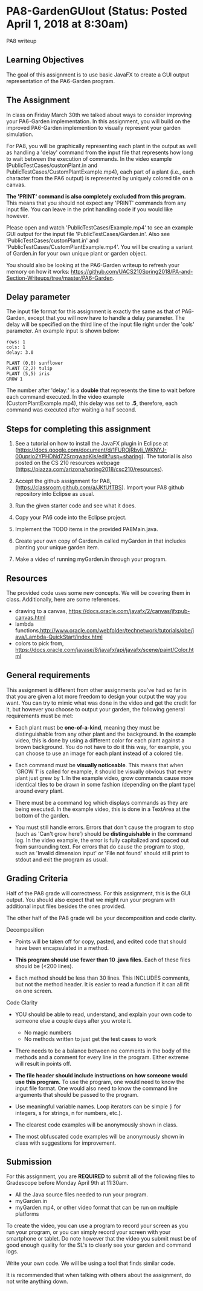 # PA8-GardenGUIout (Status: Posted April 1, 2018 at 8:30am)
PA8 writeup

## Learning Objectives

The goal of this assignment is to use basic JavaFX to create
a GUI output representation of the PA6-Garden program.

## The Assignment

In class on Friday March 30th we talked about ways to consider improving 
your PA6-Garden implementation.  In this assignment, you will build on the
improved PA6-Garden implemention to visually represent your garden
simulation.

For PA8, you will be graphically representing each plant in 
the output as well as handling a 'delay' command from the input file that 
represents how long to wait between the execution of commands. 
In the video example (PublicTestCases/custonPlant.in and 
PublicTestCases/CustomPlantExample.mp4), 
each part of a plant (i.e., each character from the PA6 output) is represented 
by uniquely colored tile on a canvas.

**The 'PRINT' command is also completely excluded from this program.** 
This means that you should not expect any 'PRINT' commands from any input file.
You can leave in the print handling code if you would like however.

Please open and watch 'PublicTestCases/Example.mp4' to see an example GUI 
output for the input file 'PublicTestCases/Garden.in'.  Also see
'PublicTestCases/custonPlant.in' and 'PublicTestCases/CustomPlantExample.mp4'.
You will be creating a variant of Garden.in for your own unique plant or garden object.

You should also be looking at the PA6-Garden writeup to refresh your memory on 
how it works: https://github.com/UACS210Spring2018/PA-and-Section-Writeups/tree/master/PA6-Garden.

## Delay parameter

The input file format for this assignment is exactly the same as that of PA6-Garden, 
except that you will now have to handle a delay parameter.
The delay will be specified on the third line of the input file 
right under the 'cols' parameter. An example input is shown below:

```
rows: 1
cols: 1
delay: 3.0

PLANT (0,0) sunflower
PLANT (2,2) tulip
PLANT (5,5) iris
GROW 1
```

The number after 'delay:' is a **double** that represents the time to wait 
before each command executed. In the video example (CustomPlantExample.mp4),
this delay was set to **.5**, therefore, each command was executed after waiting a half second.

## Steps for completing this assignment

 1. See a tutorial on how to install the JavaFX plugin in Eclipse at
    (https://docs.google.com/document/d/1FUROjRbvIi_WKNYJ-00uprIo2YPHDNd72SrqgwaqKis/edit?usp=sharing).
    The tutorial is also posted on the CS 210 resources webpage 
    (https://piazza.com/arizona/spring2018/csc210/resources).

 2. Accept the github assignment for PA8, (https://classroom.github.com/a/JKfUfTBS).
    Import your PA8 github repository into Eclipse as usual.
 
 3. Run the given starter code and see what it does.
 
 4. Copy your PA6 code into the Eclipse project.
 
 5. Implement the TODO items in the provided PA8Main.java.
 
 6. Create your own copy of Garden.in called myGarden.in that includes
    planting your unique garden item.
    
 7. Make a video of running myGarden.in through your program.


## Resources

The provided code uses some new concepts.  We will be covering them in class.
Additionally, here are some references.

  * drawing to a canvas, https://docs.oracle.com/javafx/2/canvas/jfxpub-canvas.html
  * lambda functions,http://www.oracle.com/webfolder/technetwork/tutorials/obe/java/Lambda-QuickStart/index.html
  * colors to pick from, https://docs.oracle.com/javase/8/javafx/api/javafx/scene/paint/Color.html


## General requirements

This assignment is different from other assignments you've had so far 
in that you are given a lot more freedom to design your output the way 
you want. You can try to mimic what was done in the video and get the 
credit for it, but however you choose to output your garden, the following 
general requirements must be met:

* Each plant must be **one-of-a-kind**, meaning they must be distinguishable 
  from any other plant and the background. In the example video, this is 
  done by using a different color for each plant against a brown background. 
  You do not have to do it this way, for example, you can choose to use an 
  image for each plant instead of a colored tile.

* Each command must be **visually noticeable**. This means that when 
  'GROW 1' is called for example, it should be visually obvious that every 
  plant just grew by 1. In the example video, grow commands cause more identical 
  tiles to be drawn in some fashion (depending on the plant type) around every plant.

* There must be a command log which displays commands as they are being executed. 
  In the example video, this is done in a TextArea at the bottom of the garden.

* You must still handle errors. Errors that don't cause the program to stop 
  (such as 'Can't grow here') should be **distinguishable** in the command log. 
  In the video example, the error is fully capitalized and spaced out from surrounding text.
  For errors that do cause the program to stop, such as 'Invalid dimension input' or 
  'File not found' should still print to stdout and exit the program as usual.


## Grading Criteria

Half of the PA8 grade will correctness.  For this assignment, this is the GUI output.
You should also expect that we might run your program with additional input files 
besides the ones provided.

The other half of the PA8 grade will be your decomposition and code clarity.

Decomposition

* Points will be taken off for copy, pasted, and edited code that
  should have been encapsulated in a method.

* **This program should use fewer than 10 .java files.**
  Each of these files should be (<200 lines).

* Each method should be less than 30 lines.  This INCLUDES
  comments, but not the method header.  It is easier to read a 
  function if it can all fit on one screen.
  
Code Clarity
* YOU should be able to read, understand, and explain your own code
  to someone else a couple days after you wrote it.
  * No magic numbers
  * No methods written to just get the test cases to work

* There needs to be a balance between no comments in the body of the
  methods and a comment for every line in the program.  Either extreme
  will result in points off.

* **The file header should include instructions on how someone would
  use this program.**  To use the program, one would need to know the
  input file format.  One would also need to know the command line arguments
  that should be passed to the program.

* Use meaningful variable names.  Loop iterators can
  be simple (i for integers, s for strings, n for numbers, etc.).

* The clearest code examples will be anonymously shown in class.

* The most obfuscated code examples will be anonymously shown in class
  with suggestions for improvement.
  
## Submission

For this assignment, you are **REQUIRED** to submit all of the following files
to Gradescope before Monday April 9th at 11:30am. 
  * All the Java source files needed to run your program.
  * myGarden.in
  * myGarden.mp4, or other video format that can be run on multiple platforms
  
To create the video, you can use a program to record your screen as you run 
your program, or you can simply record your screen with your smartphone or tablet. 
Do note however that the video you submit must be of good enough quality for 
the SL's to clearly see your garden and command logs.

Write your own code. We will be using a tool that finds similar code.

It is recommended that when talking with others about the assignment, do not write
anything down.

